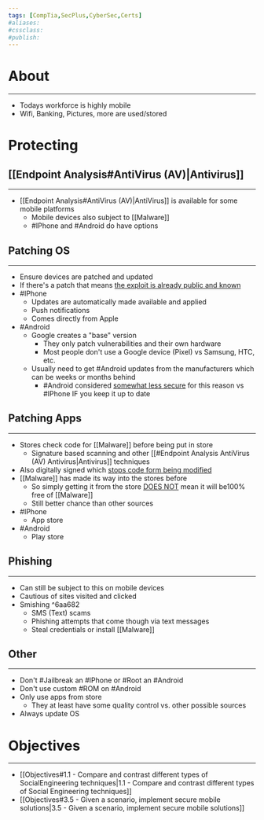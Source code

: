 ```yaml
---
tags: [CompTia,SecPlus,CyberSec,Certs]
#aliases:
#cssclass:
#publish:
---
```


# About
---
- Todays workforce is highly mobile
- Wifi, Banking, Pictures, more are used/stored

# Protecting

## [[Endpoint Analysis#AntiVirus (AV)|Antivirus]]
---
- [[Endpoint Analysis#AntiVirus (AV)|AntiVirus]] is available for some mobile platforms
	- Mobile devices also subject to [[Malware]]
	- #IPhone and #Android do have options

## Patching OS
---
- Ensure devices are patched and updated
- If there's a patch that means <u>the exploit is already public and known</u>
- #IPhone
	- Updates are automatically made available and applied
	- Push notifications
	- Comes directly from Apple
- #Android
	- Google creates a "base" version
		- They only patch vulnerabilities and their own hardware
		- Most people don't use a Google device (Pixel) vs Samsung, HTC, etc.
	- Usually need to get #Android updates from the manufacturers which can be weeks or months behind
		-  #Android  considered <u>somewhat less secure</u> for this reason vs #IPhone  IF you keep it up to date

## Patching Apps
---
- Stores check code for [[Malware]] before being put in store
	- Signature based scanning and other [[#Endpoint Analysis AntiVirus (AV) Antivirus|Antivirus]] techniques
- Also digitally signed which <u>stops code form being modified</u>
- [[Malware]] has made its way into the stores before
	- So simply getting it from the store <u>DOES NOT</u> mean it will be100% free of [[Malware]]
	- Still better chance than other sources
- #IPhone
	- App store
- #Android
	- Play store

## Phishing
---
- Can still be subject to this on mobile devices
- Cautious of sites visited and clicked
- Smishing ^6aa682
	- SMS (Text) scams
	- Phishing attempts that come though via text messages
	- Steal credentials or install [[Malware]]

## Other
---
- Don't #Jailbreak an #IPhone  or #Root an #Android
- Don't use custom #ROM on #Android
- Only use apps from store
	- They at least have some quality control vs. other possible sources
- Always update OS

# Objectives
---
- [[Objectives#1.1 - Compare and contrast different types of SocialEngineering techniques|1.1 - Compare and contrast different types of Social Engineering techniques]]
- [[Objectives#3.5 - Given a scenario, implement secure mobile solutions|3.5 - Given a scenario, implement secure mobile solutions]]